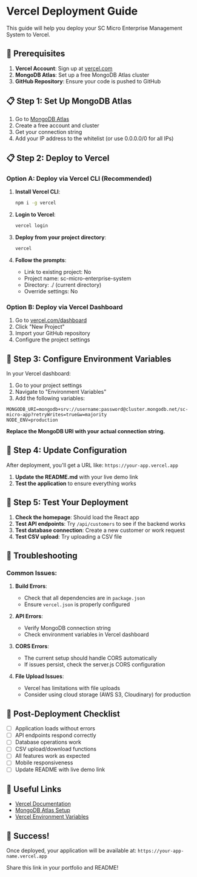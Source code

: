 # Vercel Deployment Guide

This guide will help you deploy your SC Micro Enterprise Management System to Vercel.

## 🚀 Prerequisites

1. **Vercel Account**: Sign up at [vercel.com](https://vercel.com)
2. **MongoDB Atlas**: Set up a free MongoDB Atlas cluster
3. **GitHub Repository**: Ensure your code is pushed to GitHub

## 📋 Step 1: Set Up MongoDB Atlas

1. Go to [MongoDB Atlas](https://www.mongodb.com/atlas)
2. Create a free account and cluster
3. Get your connection string
4. Add your IP address to the whitelist (or use 0.0.0.0/0 for all IPs)

## 📋 Step 2: Deploy to Vercel

### Option A: Deploy via Vercel CLI (Recommended)

1. **Install Vercel CLI**:
   ```bash
   npm i -g vercel
   ```

2. **Login to Vercel**:
   ```bash
   vercel login
   ```

3. **Deploy from your project directory**:
   ```bash
   vercel
   ```

4. **Follow the prompts**:
   - Link to existing project: No
   - Project name: sc-micro-enterprise-system
   - Directory: ./ (current directory)
   - Override settings: No

### Option B: Deploy via Vercel Dashboard

1. Go to [vercel.com/dashboard](https://vercel.com/dashboard)
2. Click "New Project"
3. Import your GitHub repository
4. Configure the project settings

## 🔧 Step 3: Configure Environment Variables

In your Vercel dashboard:

1. Go to your project settings
2. Navigate to "Environment Variables"
3. Add the following variables:

```
MONGODB_URI=mongodb+srv://username:password@cluster.mongodb.net/sc-micro-app?retryWrites=true&w=majority
NODE_ENV=production
```

**Replace the MongoDB URI with your actual connection string.**

## 🔄 Step 4: Update Configuration

After deployment, you'll get a URL like: `https://your-app.vercel.app`

1. **Update the README.md** with your live demo link
2. **Test the application** to ensure everything works

## 🧪 Step 5: Test Your Deployment

1. **Check the homepage**: Should load the React app
2. **Test API endpoints**: Try `/api/customers` to see if the backend works
3. **Test database connection**: Create a new customer or work request
4. **Test CSV upload**: Try uploading a CSV file

## 🐛 Troubleshooting

### Common Issues:

1. **Build Errors**:
   - Check that all dependencies are in `package.json`
   - Ensure `vercel.json` is properly configured

2. **API Errors**:
   - Verify MongoDB connection string
   - Check environment variables in Vercel dashboard

3. **CORS Errors**:
   - The current setup should handle CORS automatically
   - If issues persist, check the server.js CORS configuration

4. **File Upload Issues**:
   - Vercel has limitations with file uploads
   - Consider using cloud storage (AWS S3, Cloudinary) for production

## 📝 Post-Deployment Checklist

- [ ] Application loads without errors
- [ ] API endpoints respond correctly
- [ ] Database operations work
- [ ] CSV upload/download functions
- [ ] All features work as expected
- [ ] Mobile responsiveness
- [ ] Update README with live demo link

## 🔗 Useful Links

- [Vercel Documentation](https://vercel.com/docs)
- [MongoDB Atlas Setup](https://docs.atlas.mongodb.com/getting-started/)
- [Vercel Environment Variables](https://vercel.com/docs/environment-variables)

## 🎉 Success!

Once deployed, your application will be available at:
`https://your-app-name.vercel.app`

Share this link in your portfolio and README! 